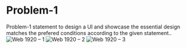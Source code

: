 # Problem-1
Problem-1 statement to design a UI and showcase the essential design matches the prefered conditions according to the given statement..
![Web 1920 – 1](https://user-images.githubusercontent.com/98172845/198373684-61bdb63d-e964-4b22-a05e-2acd7ba7ad3e.png)
![Web 1920 – 2](https://user-images.githubusercontent.com/98172845/198373690-d76d64a0-ea9b-46d6-bb2e-2baf02f20884.png)
![Web 1920 – 3](https://user-images.githubusercontent.com/98172845/198373694-5ae6af6a-a8a8-466e-83df-49becf81b2cd.png)
